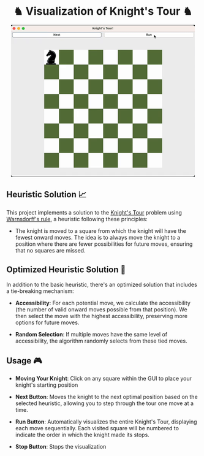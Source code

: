<div align="center">

# ♞ Visualization of Knight's Tour ♞

<img src="https://github.com/carson-yg/KnightsTour/blob/main/KnightTour-2/SolutionGif.gif" alt="Knight's Tour Gif">

</div>

## Heuristic Solution 📈

This project implements a solution to the [Knight's Tour](https://en.wikipedia.org/wiki/Knight%27s_tour#) problem using [Warnsdorff's rule](https://en.wikipedia.org/wiki/Knight%27s_tour#Warnsdorf's_rule), a heuristic following these principles:

- The knight is moved to a square from which the knight will have the fewest onward moves. The idea is to always move the knight to a position where there are fewer possibilities for future moves, ensuring that no squares are missed.

## Optimized Heuristic Solution 🚀

In addition to the basic heuristic, there's an optimized solution that includes a tie-breaking mechanism:

- **Accessibility**: For each potential move, we calculate the accessibility (the number of valid onward moves possible from that position). We then select the move with the highest accessibility, preserving more options for future moves.
  
- **Random Selection**: If multiple moves have the same level of accessibility, the algorithm randomly selects from these tied moves.

## Usage 🎮

- **Moving Your Knight**: Click on any square within the GUI to place your knight's starting position

- **Next Button**: Moves the knight to the next optimal position based on the selected heuristic, allowing you to step through the tour one move at a time.

- **Run Button**: Automatically visualizes the entire Knight's Tour, displaying each move sequentially. Each visited square will be numbered to indicate the order in which the knight made its stops.

- **Stop Button**: Stops the visualization

